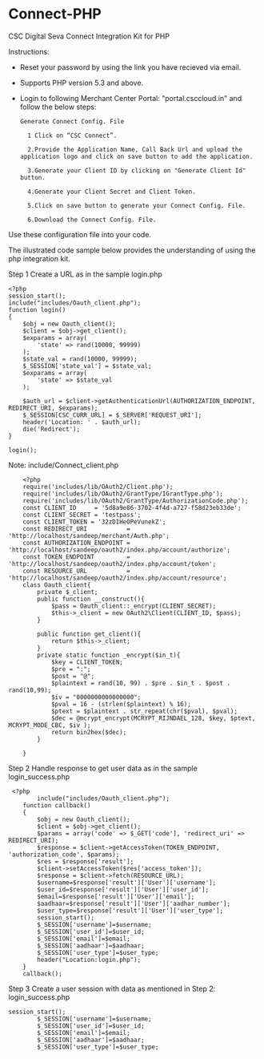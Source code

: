 # Connect-PHP
CSC  Digital Seva Connect Integration Kit  for PHP

Instructions:
* Reset your password by using the link you have recieved via email.

* Supports PHP version 5.3 and above.

* Login to following Merchant Center Portal: "portal.csccloud.in" and follow the below steps:

      Generate Connect Config. File
      
        1 Click on “CSC Connect”.
        
        2.Provide the Application Name, Call Back Url and upload the application logo and click on save button to add the application.
        
        3.Generate your Client ID by clicking on "Generate Client Id" button.
        
        4.Generate your Client Secret and Client Token.
        
        5.Click on save button to generate your Connect Config. File.
        
        6.Download the Connect Config. File.
        
Use these configuration file into your code.

The illustrated code sample below provides the understanding of using the php integration kit.

Step 1	Create a URL as in the sample login.php

    <?php
    session_start(); 
    include("includes/Oauth_client.php");
    function login()
    {
        $obj = new Oauth_client();
        $client = $obj->get_client();
        $exparams = array(
            'state' => rand(10000, 99999)
        );
        $state_val = rand(10000, 99999);
        $_SESSION['state_val'] = $state_val;
        $exparams = array(
            'state' => $state_val
        );
        
        $auth_url = $client->getAuthenticationUrl(AUTHORIZATION_ENDPOINT, REDIRECT_URI, $exparams);
        $_SESSION[CSC_CURR_URL] = $_SERVER['REQUEST_URI'];
        header('Location: ' . $auth_url);
        die('Redirect');    
    }
    
    login();

Note: include/Connect_client.php

        <?php 
        require('includes/lib/OAuth2/Client.php');
        require('includes/lib/OAuth2/GrantType/IGrantType.php');
        require('includes/lib/OAuth2/GrantType/AuthorizationCode.php');
        const CLIENT_ID     = '5d8a9e86-3702-4f4d-a727-f58d23eb33de';
        const CLIENT_SECRET = 'testpass';
        const CLIENT_TOKEN = '32zDIHeOPeVunekZ';
        const REDIRECT_URI           = 'http://localhost/sandeep/merchant/Auth.php';
        const AUTHORIZATION_ENDPOINT = 'http://localhost/sandeep/oauth2/index.php/account/authorize';
        const TOKEN_ENDPOINT         = 'http://localhost/sandeep/oauth2/index.php/account/token';
        const RESOURCE_URL           = 'http://localhost/sandeep/oauth2/index.php/account/resource';
        class Oauth_client{
        	private $_client;
        	public function __construct(){
        		$pass = Oauth_client::_encrypt(CLIENT_SECRET);
        		$this->_client = new OAuth2\Client(CLIENT_ID, $pass);
        	}
        
        	public function get_client(){
        		return $this->_client;
        	}
        	private static function _encrypt($in_t){
        		$key = CLIENT_TOKEN;
        		$pre = ":";
        		$post = "@";
        		$plaintext = rand(10, 99) . $pre . $in_t . $post . rand(10,99);
        		$iv = "0000000000000000";
        		$pval = 16 - (strlen($plaintext) % 16);
        		$ptext = $plaintext . str_repeat(chr($pval), $pval);
        		$dec = @mcrypt_encrypt(MCRYPT_RIJNDAEL_128, $key, $ptext, MCRYPT_MODE_CBC, $iv );
        		return bin2hex($dec);
        	}
        
        }


Step 2	Handle response to get user data as in the sample login_success.php

     <?php
            include("includes/Oauth_client.php");
        function callback()
        { 
            $obj = new Oauth_client();
            $client = $obj->get_client();
            $params = array('code' => $_GET['code'], 'redirect_uri' => REDIRECT_URI);
            $response = $client->getAccessToken(TOKEN_ENDPOINT, 'authorization_code', $params);
            $res = $response['result'];
            $client->setAccessToken($res['access_token']);
            $response = $client->fetch(RESOURCE_URL);
            $username=$response['result']['User']['username'];
            $user_id=$response['result']['User']['user_id'];
            $email=$response['result']['User']['email'];
            $aadhaar=$response['result']['User']['aadhar_number'];
            $user_type=$response['result']['User']['user_type'];
            session_start();
            $_SESSION['username']=$username;
            $_SESSION['user_id']=$user_id;
            $_SESSION['email']=$email;
            $_SESSION['aadhaar']=$aadhaar;
            $_SESSION['user_type']=$user_type;
            header("Location:login.php");
        }
        callback();
          

Step 3	Create a user session with data as mentioned in Step 2:  login_success.php

    session_start();
    		$_SESSION['username']=$username;
    		$_SESSION['user_id']=$user_id;
    		$_SESSION['email']=$email;
    		$_SESSION['aadhaar']=$aadhaar;
    		$_SESSION['user_type']=$user_type;                   
